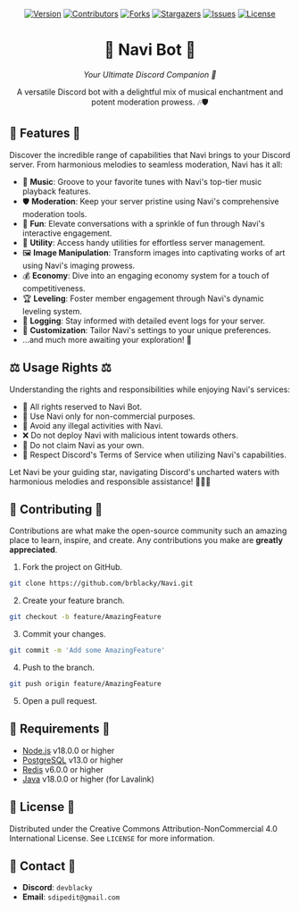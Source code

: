 <div align="center">

[![Version][version-shield]](version-url)
[![Contributors][contributors-shield]][contributors-url]
[![Forks][forks-shield]][forks-url]
[![Stargazers][stars-shield]][stars-url]
[![Issues][issues-shield]][issues-url]
[![License][license-shield]][license-url]

# 🤖 **Navi Bot** 🎵

*Your Ultimate Discord Companion 🚀*

A versatile Discord bot with a delightful mix of musical enchantment and potent moderation prowess. 🎶🛡️

</div>

## 🌟 **Features** 🌟

Discover the incredible range of capabilities that Navi brings to your Discord server. From harmonious melodies to seamless moderation, Navi has it all:

- 🎵 **Music**: Groove to your favorite tunes with Navi's top-tier music playback features.
- 🛡️ **Moderation**: Keep your server pristine using Navi's comprehensive moderation tools.
- 🎉 **Fun**: Elevate conversations with a sprinkle of fun through Navi's interactive engagement.
- 🔧 **Utility**: Access handy utilities for effortless server management.
- 🖼️ **Image Manipulation**: Transform images into captivating works of art using Navi's imaging prowess.
- 💰 **Economy**: Dive into an engaging economy system for a touch of competitiveness.
- 🏆 **Leveling**: Foster member engagement through Navi's dynamic leveling system.
- 📜 **Logging**: Stay informed with detailed event logs for your server.
- 🎨 **Customization**: Tailor Navi's settings to your unique preferences.
- ...and much more awaiting your exploration! 🌠

## ⚖️ **Usage Rights** ⚖️

Understanding the rights and responsibilities while enjoying Navi's services:

- 🔐 All rights reserved to Navi Bot.
- 🚫 Use Navi only for non-commercial purposes.
- 🚫 Avoid any illegal activities with Navi.
- ❌ Do not deploy Navi with malicious intent towards others.
- 📛 Do not claim Navi as your own.
- 📛 Respect Discord's Terms of Service when utilizing Navi's capabilities.

Let Navi be your guiding star, navigating Discord's uncharted waters with harmonious melodies and responsible assistance! 🚀🎹🤖

## 📝 **Contributing** 📝

Contributions are what make the open-source community such an amazing place to learn, inspire, and create. Any contributions you make are **greatly appreciated**.

1. Fork the project on GitHub.
```bash
git clone https://github.com/brblacky/Navi.git
```
2. Create your feature branch.
```bash 
git checkout -b feature/AmazingFeature
```
3. Commit your changes.
```bash
git commit -m 'Add some AmazingFeature'
```
4. Push to the branch.
```bash
git push origin feature/AmazingFeature
```
5. Open a pull request.

## 🔧 **Requirements** 🔧

- [Node.js](https://nodejs.org/en/) v18.0.0 or higher
- [PostgreSQL](https://www.postgresql.org/) v13.0 or higher
- [Redis](https://redis.io/) v6.0.0 or higher
- [Java](https://www.java.com/en/) v18.0.0 or higher (for Lavalink)
## 📜 **License** 📜

Distributed under the Creative Commons Attribution-NonCommercial 4.0 International License. See `LICENSE` for more information.

## 📧 **Contact** 📧

- **Discord**: `devblacky`
- **Email**: `sdipedit@gmail.com`

[version-shield]: https://img.shields.io/github/package-json/v/brblacky/Navi?style=for-the-badge
[contributors-shield]: https://img.shields.io/github/contributors/brblacky/Navi.svg?style=for-the-badge
[contributors-url]: https://github.com/brblacky/Navi/graphs/contributors
[forks-shield]: https://img.shields.io/github/forks/brblacky/Navi.svg?style=for-the-badge
[forks-url]: https://github.com/brblacky/Navi/network/members
[stars-shield]: https://img.shields.io/github/stars/brblacky/Navi.svg?style=for-the-badge
[stars-url]: https://github.com/brblacky/Navi/stargazers
[issues-shield]: https://img.shields.io/github/issues/brblacky/Navi.svg?style=for-the-badge
[issues-url]: https://github.com/brblacky/Navi/issues
[license-shield]: https://img.shields.io/github/license/brblacky/Navi.svg?style=for-the-badge
[license-url]: https://github.com/brblacky/Navi/blob/master/LICENSE
